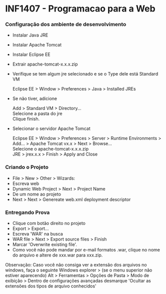 # INF1407 - Programacao para a Web

### Configuração dos ambiente de desenvolvimento

* Instalar Java JRE
* Instalar Apache Tomcat
* Instalar Eclipse EE

* Extrair apache-tomcat-x.x.x.zip 
* Verifique se tem algum jre selecionado e se o Type dele está Standard VM

  Eclipse EE > Window > Preferences > Java > Installed JREs

* Se não tiver, adicione

  Add > Standard VM > Directory...    
  Selecione a pasta do jre    
  Clique finish.

* Selecionar o servidor Apache Tomcat

  Eclipse EE > Window > Preferences > Server > Runtime Environments > Add... > Apache Tomcat vx.x > Next > Browse...    
  Selecione o apache-tomcat-x.x.x.zip   
  JRE > jrex.x.x > Finish > Apply and Close

### Criando o Projeto

* File > New > Other > Wizards:   
* Escreva web   
* Dynamic Web Project > Next > Project Name   
* De um nome ao projeto   
* Next > Next > Genereate web.xml deployment descriptor

### Entregando Prova
* Clique com botão direito no projeto  
* Export > Export...  
* Escreva 'WAR' na busca  
* WAR file > Next > Export source files > Finish  
* Marcar 'Overwrite existing file'.  
* Como você não pode mandar por e-mail formatos .war, clique no nome do arquivo e altere de xxx.war para xxx.zip.


Observação: Caso você não consiga ver a extensão dos arquivos no windows, faça o seguinte
Windows explorer > (se o menu superior não estiver aparecendo) Alt > Ferramentas > Opções de Pasta > Modo de exibição >
Dentro de configurações avançadas desmarque 'Ocultar as extensões dos tipos de arquivo conhecidos'
